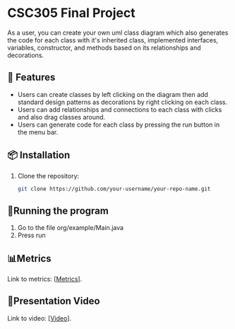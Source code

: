 # CSC305 Final Project

As a user, you can create your own uml class diagram which also generates the code for each class with it's inherited class, implemented interfaces, variables, constructor, and methods based on its relationships and decorations. 

## 🚀 Features

- Users can create classes by left clicking on the diagram then add standard design patterns as decorations by right clicking on each class.
- Users can add relationships and connections to each class with clicks and also drag classes around.
- Users can generate code for each class by pressing the run button in the menu bar.

## 📦 Installation

1. Clone the repository:
   ```bash
   git clone https://github.com/your-username/your-repo-name.git

## 🤔Running the program
1. Go to the file org/example/Main.java
2. Press run

## 📊Metrics
Link to metrics: [[Metrics](https://docs.google.com/document/d/1EtocuQH7aap06I-bbPusMFsF8icqM93BBEYvtZngGTI/edit?tab=t.0)].

## 🎥Presentation Video
Link to video: [[Video](https://docs.google.com/document/d/1EtocuQH7aap06I-bbPusMFsF8icqM93BBEYvtZngGTI/edit?tab=t.0)].
